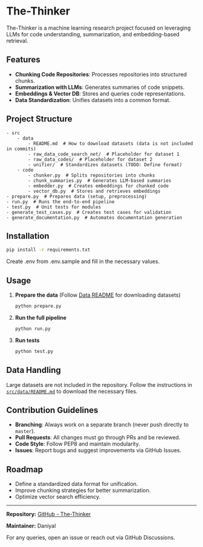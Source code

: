 # The-Thinker

The-Thinker is a machine learning research project focused on leveraging LLMs for code understanding, summarization, and embedding-based retrieval.

## Features
- **Chunking Code Repositories**: Processes repositories into structured chunks.
- **Summarization with LLMs**: Generates summaries of code snippets.
- **Embeddings & Vector DB**: Stores and queries code representations.
- **Data Standardization**: Unifies datasets into a common format.

## Project Structure
```
- src
    - data
        - README.md  # How to download datasets (data is not included in commits)
        - raw_data_code_search_net/  # Placeholder for dataset 1
        - raw_data_codes/  # Placeholder for dataset 2
        - unifier/  # Standardizes datasets (TODO: Define format)
    - code
        - chunker.py  # Splits repositories into chunks
        - chunk_summaries.py  # Generates LLM-based summaries
        - embedder.py  # Creates embeddings for chunked code
        - vector_db.py  # Stores and retrieves embeddings
- prepare.py  # Prepares data (setup, preprocessing)
- run.py  # Runs the end-to-end pipeline
- test.py  # Unit tests for modules
- generate_test_cases.py  # Creates test cases for validation
- generate_documentation.py  # Automates documentation generation
```

## Installation
```sh
pip install -r requirements.txt
```

Create .env from .env.sample and fill in the necessary values.


## Usage
1. **Prepare the data** (Follow [Data README](src/data/README.md) for downloading datasets)
   ```sh
   python prepare.py
   ```
2. **Run the full pipeline**
   ```sh
   python run.py
   ```
3. **Run tests**
   ```sh
   python test.py
   ```

## Data Handling
Large datasets are not included in the repository. Follow the instructions in [`src/data/README.md`](https://github.com/joshitaarora/The-Thinker/blob/main/src/data/README.md) to download the necessary files.

## Contribution Guidelines
- **Branching**: Always work on a separate branch (never push directly to `master`).
- **Pull Requests**: All changes must go through PRs and be reviewed.
- **Code Style**: Follow PEP8 and maintain modularity.
- **Issues**: Report bugs and suggest improvements via GitHub Issues.

## Roadmap
- Define a standardized data format for unification.
- Improve chunking strategies for better summarization.
- Optimize vector search efficiency.

---
**Repository:** [GitHub - The-Thinker](https://github.com/joshitaarora/The-Thinker)

**Maintainer:** Daniyal

For any queries, open an issue or reach out via GitHub Discussions.

